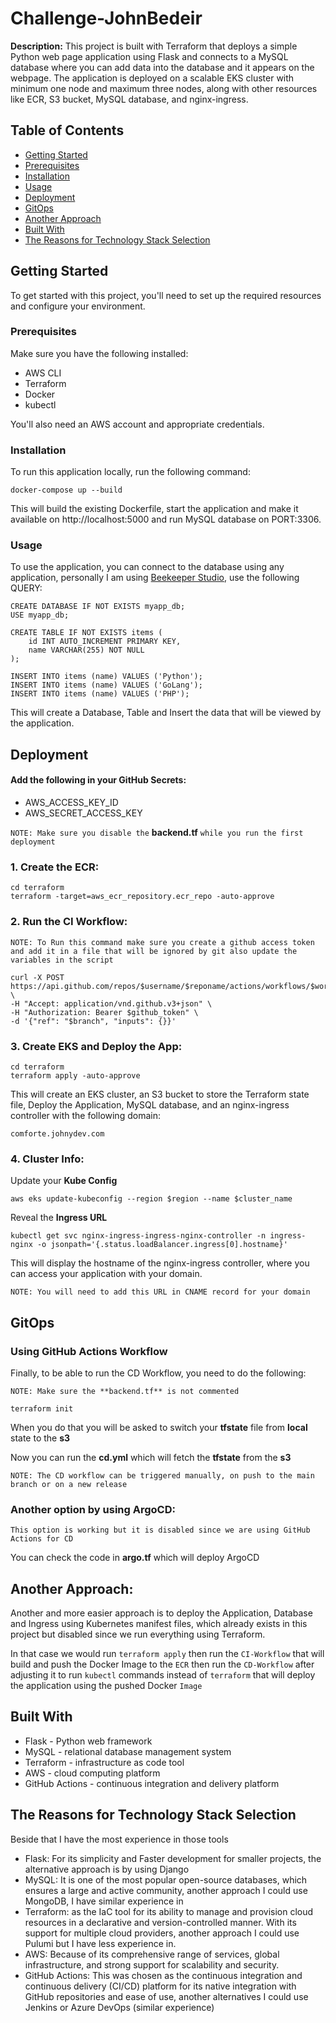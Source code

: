 # Challenge-JohnBedeir

**Description:** This project is built with Terraform that deploys a simple Python web page application using Flask and connects to a MySQL database where you can add data into the database and it appears on the webpage. The application is deployed on a scalable EKS cluster with minimum one node and maximum three nodes, along with other resources like ECR, S3 bucket, MySQL database, and nginx-ingress.

## Table of Contents

- [Getting Started](#getting-started)
- [Prerequisites](#prerequisites)
- [Installation](#installation)
- [Usage](#usage)
- [Deployment](#deployment)
- [GitOps](#gitops)
- [Another Approach](#another-approach)
- [Built With](#built-with)
- [The Reasons for Technology Stack Selection](#the-reasons-for-technology-stack-selection)

## Getting Started

To get started with this project, you'll need to set up the required resources and configure your environment.

### Prerequisites

Make sure you have the following installed:

- AWS CLI
- Terraform
- Docker
- kubectl

You'll also need an AWS account and appropriate credentials.

### Installation

To run this application locally, run the following command:

```
docker-compose up --build
```

This will build the existing Dockerfile, start the application and make it available on http://localhost:5000 and run MySQL database on PORT:3306.

### Usage

To use the application, you can connect to the database using any application, personally I am using [Beekeeper Studio](https://www.beekeeperstudio.io/), use the following QUERY:

```
CREATE DATABASE IF NOT EXISTS myapp_db;
USE myapp_db;

CREATE TABLE IF NOT EXISTS items (
    id INT AUTO_INCREMENT PRIMARY KEY,
    name VARCHAR(255) NOT NULL
);

INSERT INTO items (name) VALUES ('Python');
INSERT INTO items (name) VALUES ('GoLang');
INSERT INTO items (name) VALUES ('PHP');
```

This will create a Database, Table and Insert the data that will be viewed by the application.

## Deployment

#### Add the following in your GitHub Secrets:

- AWS_ACCESS_KEY_ID
- AWS_SECRET_ACCESS_KEY

`NOTE: Make sure you disable the` **backend.tf** `while you run the first deployment`

### 1. Create the ECR:

```
cd terraform
terraform -target=aws_ecr_repository.ecr_repo -auto-approve
```

### 2. Run the CI Workflow:

`NOTE: To Run this command make sure you create a github access token and add it in a file that will be ignored by git also update the variables in the script`

```
curl -X POST https://api.github.com/repos/$username/$reponame/actions/workflows/$workflow_id/dispatches \
-H "Accept: application/vnd.github.v3+json" \
-H "Authorization: Bearer $github_token" \
-d '{"ref": "$branch", "inputs": {}}'
```

### 3. Create EKS and Deploy the App:

```
cd terraform
terraform apply -auto-approve
```

This will create an EKS cluster, an S3 bucket to store the Terraform state file, Deploy the Application, MySQL database, and an nginx-ingress controller with the following domain:

```
comforte.johnydev.com
```

### 4. Cluster Info:

Update your **Kube Config**

```
aws eks update-kubeconfig --region $region --name $cluster_name
```

Reveal the **Ingress URL**

```
kubectl get svc nginx-ingress-ingress-nginx-controller -n ingress-nginx -o jsonpath='{.status.loadBalancer.ingress[0].hostname}'
```

This will display the hostname of the nginx-ingress controller, where you can access your application with your domain.

`NOTE: You will need to add this URL in CNAME record for your domain`

## GitOps

### Using GitHub Actions Workflow

Finally, to be able to run the CD Workflow, you need to do the following:

`NOTE: Make sure the **backend.tf** is not commented`

```
terraform init
```

When you do that you will be asked to switch your **tfstate** file from **local** state to the **s3**

Now you can run the **cd.yml** which will fetch the **tfstate** from the **s3**

`NOTE: The CD workflow can be triggered manually, on push to the main branch or on a new release`

### Another option by using ArgoCD:

`This option is working but it is disabled since we are using GitHub Actions for CD`

You can check the code in **argo.tf** which will deploy ArgoCD

## Another Approach:

Another and more easier approach is to deploy the Application, Database and Ingress using Kubernetes manifest files, which already exists in this project but disabled since we run everything using Terraform.

In that case we would run `terraform apply` then run the `CI-Workflow` that will build and push the Docker Image to the `ECR` then run the `CD-Workflow` after adjusting it to run `kubectl` commands instead of `terraform` that will deploy the application using the pushed Docker `Image`

## Built With

- Flask - Python web framework
- MySQL - relational database management system
- Terraform - infrastructure as code tool
- AWS - cloud computing platform
- GitHub Actions - continuous integration and delivery platform

## The Reasons for Technology Stack Selection

Beside that I have the most experience in those tools

- Flask: For its simplicity and Faster development for smaller projects, the alternative approach is by using Django
- MySQL: It is one of the most popular open-source databases, which ensures a large and active community, another approach I could use MongoDB, I have similar experience in
- Terraform: as the IaC tool for its ability to manage and provision cloud resources in a declarative and version-controlled manner. With its support for multiple cloud providers, another approach I could use Pulumi but I have less experience in.
- AWS: Because of its comprehensive range of services, global infrastructure, and strong support for scalability and security.
- GitHub Actions: This was chosen as the continuous integration and continuous delivery (CI/CD) platform for its native integration with GitHub repositories and ease of use, another alternatives I could use Jenkins or Azure DevOps (similar experience)
